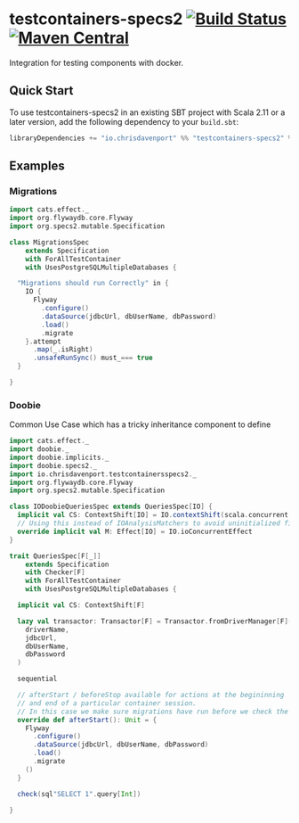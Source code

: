 # testcontainers-specs2 [![Build Status](https://travis-ci.org/ChristopherDavenport/testcontainers-specs2.svg?branch=master)](https://travis-ci.org/ChristopherDavenport/testcontainers-specs2) [![Maven Central](https://maven-badges.herokuapp.com/maven-central/io.chrisdavenport/testcontainers-specs2_2.12/badge.svg)](https://maven-badges.herokuapp.com/maven-central/io.chrisdavenport/testcontainers-specs2_2.12)

Integration for testing components with docker.

## Quick Start

To use testcontainers-specs2 in an existing SBT project with Scala 2.11 or a later version, add the following dependency to your
`build.sbt`:

```scala
libraryDependencies += "io.chrisdavenport" %% "testcontainers-specs2" % "<version>" % Test
```

## Examples

### Migrations

```scala
import cats.effect._
import org.flywaydb.core.Flyway
import org.specs2.mutable.Specification

class MigrationsSpec
    extends Specification
    with ForAllTestContainer
    with UsesPostgreSQLMultipleDatabases {

  "Migrations should run Correctly" in {
    IO {
      Flyway
        .configure()
        .dataSource(jdbcUrl, dbUserName, dbPassword)
        .load()
        .migrate
    }.attempt
      .map(_.isRight)
      .unsafeRunSync() must_=== true
  }

}
```

### Doobie

Common Use Case which has a tricky inheritance component to define

```scala
import cats.effect._
import doobie._
import doobie.implicits._
import doobie.specs2._
import io.chrisdavenport.testcontainersspecs2._
import org.flywaydb.core.Flyway
import org.specs2.mutable.Specification

class IODoobieQueriesSpec extends QueriesSpec[IO] {
  implicit val CS: ContextShift[IO] = IO.contextShift(scala.concurrent.ExecutionContext.global)
  // Using this instead of IOAnalysisMatchers to avoid uninitialized field error
  override implicit val M: Effect[IO] = IO.ioConcurrentEffect
}

trait QueriesSpec[F[_]]
    extends Specification
    with Checker[F]
    with ForAllTestContainer
    with UsesPostgreSQLMultipleDatabases {

  implicit val CS: ContextShift[F]

  lazy val transactor: Transactor[F] = Transactor.fromDriverManager[F](
    driverName,
    jdbcUrl,
    dbUserName,
    dbPassword
  )

  sequential

  // afterStart / beforeStop available for actions at the begininning
  // and end of a particular container session.
  // In this case we make sure migrations have run before we check the sql statements.
  override def afterStart(): Unit = {
    Flyway
      .configure()
      .dataSource(jdbcUrl, dbUserName, dbPassword)
      .load()
      .migrate
    ()
  }

  check(sql"SELECT 1".query[Int])

}

```
